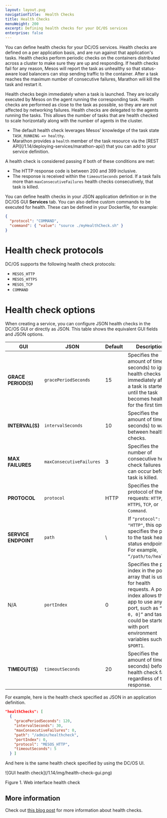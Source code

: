```yaml
---
layout: layout.pug
navigationTitle:  Health Checks
title: Health Checks
menuWeight: 200
excerpt: Defining health checks for your DC/OS services
enterprise: false
---
```


You can define health checks for your DC/OS services. Health checks are defined on a per application basis, and are run against that application's tasks. Health checks perform periodic checks on the containers distributed across a cluster to make sure they are up and responding. If health checks fail for any reason, Mesos will report the task as unhealthy so that status-aware load balancers can stop sending traffic to the container. After a task reaches the maximum number of consecutive failures, Marathon will kill the task and restart it.

Health checks begin immediately when a task is launched. They are locally executed by Mesos on the agent running the corresponding task. Health checks are performed as close to the task as possible, so they are are not affected by networking failures. Health checks are delegated to the agents running the tasks. This allows the number of tasks that are health checked to scale horizontally along with the number of agents in the cluster.

- The default health check leverages Mesos' knowledge of the task state `TASK_RUNNING => healthy`.
- Marathon provides a `health` member of the task resource via the [REST API]\(/1.14/deploying-services/marathon-api/) that you can add to your service definition.

A health check is considered passing if both of these conditions are met:

- The HTTP response code is between 200 and 399 inclusive.
- The response is received within the `timeoutSeconds` period. If a task fails more than `maxConsecutiveFailures` health checks consecutively, that task is killed.

You can define health checks in your JSON application definition or in the DC/OS GUI **Services** tab. You can also define custom commands to be executed for health. These can be defined in your Dockerfile, for example:

```json
{
  "protocol": "COMMAND",
  "command": { "value": "source ./myHealthCheck.sh" }
}
```

# Health check protocols

DC/OS supports the following health check protocols:

- `MESOS_HTTP`
- `MESOS_HTTPS`
- `MESOS_TCP`
- `COMMAND`

# Health check options

When creating a service, you can configure JSON health checks in the DC/OS GUI or directly as JSON. This table shows the equivalent GUI fields and JSON options.

| GUI | JSON | Default | Description |
|----------------------|--------------------------|---------|---------------------------------------------------------------------------------------------------------------------------------------------------------------------------------------------------------------------------------------------|
| **GRACE PERIOD(S)** |`gracePeriodSeconds`| 15 | Specifies the amount of time (in seconds) to ignore health checks immediately after a task is started; or until the task becomes healthy for the first time. |
| **INTERVAL(S)** | `intervalSeconds` | 10 | Specifies the amount of time (in seconds) to wait between health checks. |
| **MAX FAILURES** | `maxConsecutiveFailures` | 3 | Specifies the number of consecutive health check failures that can occur before a task is killed. |
| **PROTOCOL** | `protocol` | HTTP | Specifies the protocol of the requests: `HTTP`, `HTTPS`, `TCP`, or `Command`. |
| **SERVICE ENDPOINT** | `path` | \ | If `"protocol": "HTTP"`, this option specifies the path to the task health status endpoint. For example, `“/path/to/health”`. |
| N/A | `portIndex` | 0 | Specifies the port index in the ports array that is used for health requests. A port index allows the app to use any port, such as `“[0, 0, 0]”` and tasks could be started with port environment variables such as `$PORT1`. |
| **TIMEOUT(S)** | `timeoutSeconds` | 20 | Specifies the amount of time (in seconds) before a health check fails, regardless of the response. |


For example, here is the health check specified as JSON in an application definition.

```json
"healthChecks": [
  {
    "gracePeriodSeconds": 120,
    "intervalSeconds": 30,
    "maxConsecutiveFailures": 0,
    "path": "/admin/healthcheck",
    "portIndex": 0,
    "protocol": "MESOS_HTTP",
    "timeoutSeconds": 5
  } ]
```

And here is the same health check specified by using the DC/OS UI.

![GUI health check]\(/1.14/img/health-check-gui.png)

Figure 1. Web interface health check

## More information
Check out [this blog post](https://mesosphere.com/blog/2017/05/16/13-factor-app-building-releasing-for-cloud-native/) for more information about health checks.
